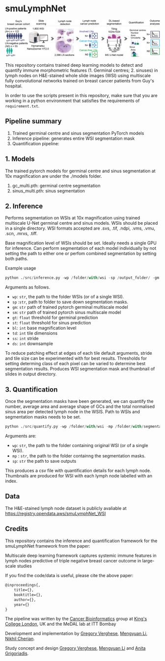# smuLymphNet

![](smuLymphNet.png)


This repository contains trained deep learning models to detect and quantify immune morphometric features (1. Germinal centres; 2. sinuses) in lymph nodes on H&E-stained whole slide images (WSI) using multiscale fully convolutional networks trained on  breast cancer patients from Guy's hospital.

In order to use the scripts present in this repository, make sure that you are working in a python environment that satisfies the requirements of
`requirement.txt`.

## Pipeline summary 

1. Trained germinal centre and sinus segmentation PyTorch models
2. Inference pipeline: generates entire WSI segmentation mask
3. Quantification pipeline:


## 1. Models

The trained pytorch models for germinal centre and sinus segmentation at 10x magnification are under the ./models folder.

1. gc_multi.pth: germinal centre segmentation
2. sinus_multi.pth: sinus segmentation

## 2. Inference

Performs segmentation on WSIs at 10x magnification using trained multiscale U-Net germinal centre and sinus models. WSIs should be placed in a single directory. WSI formats accepted are .svs, .tif, .ndpi, .vms, .vmu, .scn, .mrxs, .tiff.

Base magnification level of WSIs should be set. Ideally needs a single GPU for inference. Can perform segmentation of each model individually by not setting the path to either one or perfom combined segmentation by setting both paths.

Example usage

```python
python ./src/inference.py -wp /folder/with/wsi -sp /output_folder/ -gm /models/gc_multi.pth -sm /models/sinus_multi.pth
```

Arguments as follows.

* `wp`: `str`, the path to the folder WSIs (or of a single WSI).
* `sp` :`str`, path to folder to save down segmentation masks.
* `gm`: `str` path of trained pytorch germinal multiscale model
* `sm`: `str` path of trained pytorch sinus multiscale model
* `gt`: `float` threshold for germinal prediction
* `st`: `float` threshold for sinus prediction
* `bl`: `int` base magnification level
* `td`: `int` tile dimensions
* `ss`: `int` stride 
* `ds`: `int` downsample

To reduce patching effect at edges of each tile default arguments, stride and tile size can be experimented with for best results. Thresholds for setting determing class of each pixel can be varied to determine best segmentation results. Produces WSI segmentation mask and thumbnail of slides in output directory. 

## 3. Quantification

Once the segmentation masks have been generated, we can quantify the number, average area and average shape of GCs and the total normalised sinus area per detected lymph node in the WSIS. Path to WSIs and segmentation masks needs to be set.

```python
python ./src/quantify.py -wp /folder/with/wsi -mp /folder/with/segmentation_masks -sp /folder/to_save_output
```
 Arguments are:

* `wp`: `str`, the path to the folder containing original WSI (or of a single WSI).
* `mp` : `str`, the path to the folder containng the segmentation masks.
* `sp`: `str` the path to save outputs

This produces a csv file with quantification details for each lymph node. Thumbnails are produced for WSI with each lymph node labelled with an index.

## Data

The H&E-stained lymph node dataset is publicly avaliable at https://registry.opendata.aws/smuLymphNet_WSI

## Credits

This repository contains the inference and quantification framework for the smuLymphNet framework from the paper:

Multiscale deep learning framework captures systemic immune features in lymph nodes predictive of triple negative breast cancer outcome in large-scale studies

If you find the code/data is useful, please cite the above paper:

    @inproceedings{,
        title={},
        booktitle={},
        author={},
        year={}
    }

The pipeline was written by the [Cancer Bioinformatics][url_cb] group at [King's College London][url_kcl], UK and the MeDAL lab at ITT Bombay

Development and implementation by [Gregory Verghese](gregory.e.verghese@kcl.ac.uk), [Mengyuan Li](mengyuan.3.li@@kcl.ac.uk), [Nikhil Cherian](nikhilcherian30@gmail.com). 

Study concept and design [Gregory Verghese](gregory.verghese.@kcl.ac.uk), [Mengyuan Li](mengyuan.3.li@@kcl.ac.uk) and [Anita Grigoriadis](anita.grigoriadis@kcl.ac.uk).

[url_cb]: http://cancerbioinformatics.co.uk/
[url_kcl]: https://www.kcl.ac.uk/

